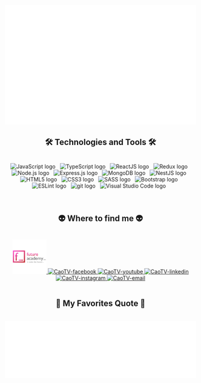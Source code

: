 <!-- CaoTV -->
<a href="#" target="_blank">
  <img src="svg/CaoTV.svg" width="1200" alt="TranVanCao-official" />
</a>

<h2 align="center">🛠 Technologies and Tools 🛠</h2>
<br>
<!-- https://simpleicons.org/ -->
<div align="center">
<span><img src="https://img.shields.io/badge/JavaScript-282C34?logo=javascript&logoColor=F7DF1E" alt="JavaScript logo" title="JavaScript" height="25" /></span>
&nbsp;
<span><img src="https://img.shields.io/badge/TypeScript-282C34?logo=typescript&logoColor=3178C6" alt="TypeScript logo" title="TypeScript" height="25" /></span>
&nbsp;
<span><img src="https://img.shields.io/badge/ReactJS-282C34?logo=react&logoColor=61DAFB" alt="ReactJS logo" title="ReactJS" height="25" /></span>
&nbsp;
<span><img src="https://img.shields.io/badge/MySql-282C34?logo=mysql&logoColor=#4479A1" alt="Redux logo" title="Redux" height="25" /></span>
&nbsp;
<span><img src="https://img.shields.io/badge/Node.js-282C34?logo=node.js&logoColor=00F200" alt="Node.js logo" title="Node.js" height="25" /></span>
&nbsp;
<span><img src="https://img.shields.io/badge/Express-282C34?logo=express&logoColor=FFFFFF" alt="Express.js logo" title="Express.js" height="25" /></span>
&nbsp;
<span><img src="https://img.shields.io/badge/MongoDB-282C34?logo=mongodb&logoColor=47A248" alt="MongoDB logo" title="MongoDB" height="25" /></span>
&nbsp;
<span><img src="https://img.shields.io/badge/NestJS-282C34?logo=nestJS&logoColor=E0234E" alt="NestJS logo" title="NestJS" height="25" /></span>
&nbsp;
<span><img src="https://img.shields.io/badge/HTML5-282C34?logo=html5&logoColor=E34F26" alt="HTML5 logo" title="HTML5" height="25" /></span>
&nbsp;
<span><img src="https://img.shields.io/badge/CSS3-282C34?logo=css3&logoColor=1572B6" alt="CSS3 logo" title="CSS3" height="25" /></span>
&nbsp;
<span><img src="https://img.shields.io/badge/Sass-282C34?logo=sass&logoColor=CC6699" alt="SASS logo" title="SASS" height="25" /></span>
&nbsp;
<span><img src="https://img.shields.io/badge/Bootstrap-282C34?logo=bootstrap&logoColor=7952B3" alt="Bootstrap logo" title="Bootstrap" height="25" /></span>
&nbsp;
<span><img src="https://img.shields.io/badge/ESLint-282C34?logo=eslint&logoColor=4B32C3" alt="ESLint logo" title="ESLint" height="25" /></span>
&nbsp;
<span><img src="https://img.shields.io/badge/git-282C34?logo=git&logoColor=F05032" alt="git logo" title="git" height="25" /></span>
&nbsp;
<span><img src="https://img.shields.io/badge/VS%20Code-282C34?logo=visual-studio-code&logoColor=007ACC" alt="Visual Studio Code logo" title="Visual Studio Code" height="25" /></span>
&nbsp;

</div>


<br>
<br>

<h2 align="center">👽 Where to find me 👽</h2>
<br>
<!-- https://icons8.com -->
<div align="center">
  <a href="https://www.facebook.com/hoangnamcao1512/" target="blank">
    <img width="90" height="90" src="images/future-academy-logo.png" alt="CaoTV-blog" />
  </a>
  <a href="https://www.facebook.com/hoangnamcao1512/" target="blank">
    <img src="https://img.icons8.com/bubbles/100/000000/facebook-new.png" alt="CaoTV-facebook" />
  </a>
  <a href="https://www.facebook.com/hoangnamcao1512/" target="blank">
    <img src="https://img.icons8.com/bubbles/100/000000/youtube-squared.png" alt="CaoTV-youtube" />
  </a>
  <a href="https://www.linkedin.com/hoangnamcao1512/" target="blank">
    <img src="https://img.icons8.com/bubbles/100/000000/linkedin.png" alt="CaoTV-linkedin" />
  </a>
  <a href="https://www.instagram.com/hoangnamcao1512/" target="blank">
    <img src="https://img.icons8.com/bubbles/100/000000/instagram.png" alt="CaoTV-instagram" />
  </a>
  <a href="mailto:caomanhct@gmail.com" target="top">
    <img src="https://img.icons8.com/bubbles/100/000000/apple-mail.png" alt="CaoTV-email" />
  </a>
</div>

<br>

<h2 align="center">📑 My Favorites Quote 📑</h2>
<br>
<a href="#" target="_blank">
  <img src="svg/CaoTV-quotes.svg" width="846" height="150" alt="CaoTV-official" />
</a>

